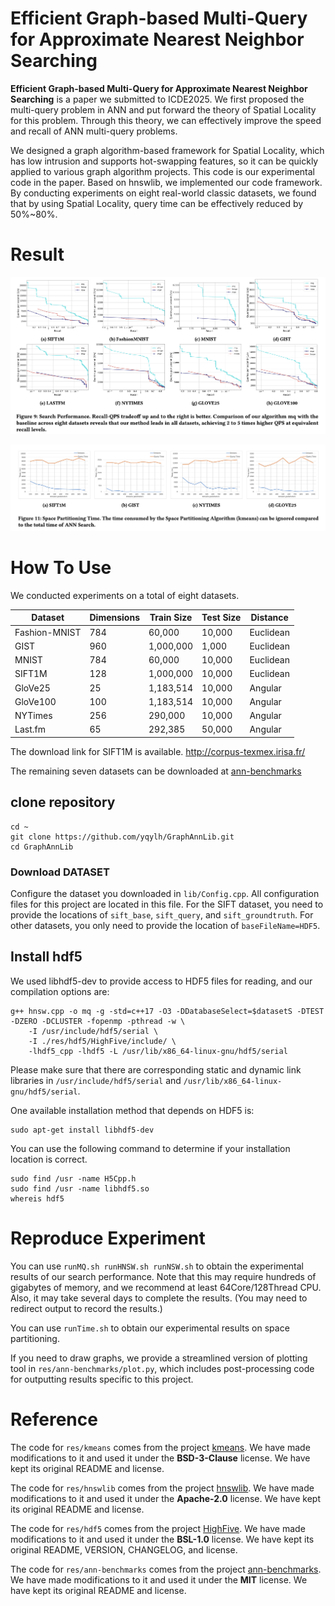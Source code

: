# Efficient Graph-based Multi-Query for Approximate Nearest Neighbor Searching

**Efficient Graph-based Multi-Query for Approximate Nearest Neighbor Searching** is a paper we submitted to ICDE2025. We first proposed the multi-query problem in ANN and put forward the theory of Spatial Locality for this problem. Through this theory, we can effectively improve the speed and recall of ANN multi-query problems.

We designed a graph algorithm-based framework for Spatial Locality, which has low intrusion and supports hot-swapping features, so it can be quickly applied to various graph algorithm projects. This code is our experimental code in the paper. Based on hnswlib, we implemented our code framework. By conducting experiments on eight real-world classic datasets, we found that by using Spatial Locality, query time can be effectively reduced by 50%~80%.


# Result

![img](./misc/1.png)

![img](./misc/2.png)

# How To Use

We conducted experiments on a total of eight datasets.

| Dataset       | Dimensions | Train Size | Test Size | Distance  |
| ------------- | ---------- | ---------- | --------- | --------- |
| Fashion-MNIST | 784        | 60,000     | 10,000    | Euclidean |
| GIST          | 960        | 1,000,000  | 1,000     | Euclidean |
| MNIST         | 784        | 60,000     | 10,000    | Euclidean |
| SIFT1M        | 128        | 1,000,000  | 10,000    | Euclidean |
| GloVe25       | 25         | 1,183,514  | 10,000    | Angular   |
| GloVe100      | 100        | 1,183,514  | 10,000    | Angular   |
| NYTimes       | 256        | 290,000    | 10,000    | Angular   |
| Last.fm       | 65         | 292,385    | 50,000    | Angular   |

The download link for SIFT1M is available. http://corpus-texmex.irisa.fr/

The remaining seven datasets can be downloaded at [ann-benchmarks](https://github.com/erikbern/ann-benchmarks?tab=readme-ov-file#data-sets)

## clone repository

```shell
cd ~
git clone https://github.com/yqylh/GraphAnnLib.git
cd GraphAnnLib
```

### Download DATASET

Configure the dataset you downloaded in `lib/Config.cpp`. All configuration files for this project are located in this file. For the SIFT dataset, you need to provide the locations of `sift_base`, `sift_query`, and `sift_groundtruth`. For other datasets, you only need to provide the location of `baseFileName=HDF5`.

## Install hdf5

We used libhdf5-dev to provide access to HDF5 files for reading, and our compilation options are:

```shell
g++ hnsw.cpp -o mq -g -std=c++17 -O3 -DDatabaseSelect=$datasetS -DTEST -DZERO -DCLUSTER -fopenmp -pthread -w \
    -I /usr/include/hdf5/serial \
    -I ./res/hdf5/HighFive/include/ \
    -lhdf5_cpp -lhdf5 -L /usr/lib/x86_64-linux-gnu/hdf5/serial

```

Please make sure that there are corresponding static and dynamic link libraries in `/usr/include/hdf5/serial` and `/usr/lib/x86_64-linux-gnu/hdf5/serial`.

One available installation method that depends on HDF5 is:

```shell
sudo apt-get install libhdf5-dev
```

You can use the following command to determine if your installation location is correct.

```shell
sudo find /usr -name H5Cpp.h
sudo find /usr -name libhdf5.so
whereis hdf5
```

# Reproduce Experiment

You can use `runMQ.sh runHNSW.sh runNSW.sh` to obtain the experimental results of our search performance. Note that this may require hundreds of gigabytes of memory, and we recommend at least 64Core/128Thread CPU. Also, it may take several days to complete the results. (You may need to redirect output to record the results.)

You can use `runTime.sh` to obtain our experimental results on space partitioning.

If you need to draw graphs, we provide a streamlined version of plotting tool in `res/ann-benchmarks/plot.py`, which includes post-processing code for outputting results specific to this project.

# Reference

The code for `res/kmeans` comes from the project [kmeans](https://github.com/felixduvallet/kmeans.git). We have made modifications to it and used it under the **BSD-3-Clause** license. We have kept its original README and license.

The code for `res/hnswlib` comes from the project [hnswlib](https://github.com/nmslib/hnswlib). We have made modifications to it and used it under the **Apache-2.0** license. We have kept its original README and license.

The code for `res/hdf5` comes from the project [HighFive](https://github.com/BlueBrain/HighFive). We have made modifications to it and used it under the **BSL-1.0** license. We have kept its original README, VERSION, CHANGELOG, and license.

The code for `res/ann-benchmarks` comes from the project [ann-benchmarks](https://github.com/erikbern/ann-benchmarks). We have made modifications to it and used it under the **MIT** license. We have kept its original README and license.
